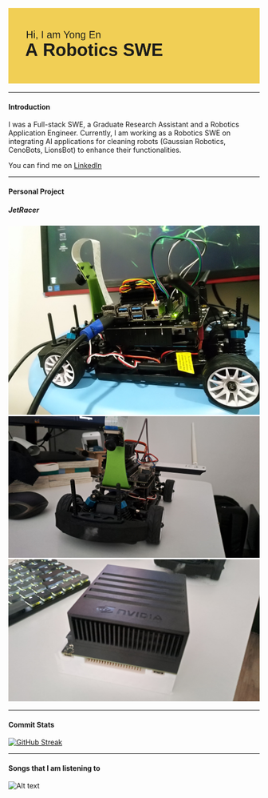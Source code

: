 ![Header](./header.png)
______
#### Introduction
I was a Full-stack SWE, a Graduate Research Assistant and a Robotics Application Engineer. Currently, I am working as a Robotics SWE on integrating AI applications for cleaning robots (Gaussian Robotics, CenoBots, LionsBot) to enhance their functionalities.

You can find me on [LinkedIn](https://linkedin.com/in/yongen9696)

______
#### Personal Project
##### JetRacer
![JetRacer1](./IMG_20220626_193124.jpg)
![JetRacer2](./20221213_114146.jpg)
![JetsonXavier](./20221213_114206.jpg)
______
#### Commit Stats
[![GitHub Streak](https://github-readme-streak-stats.herokuapp.com?user=yongen9696&theme=dark&mode=weekly&card_width=400)](https://git.io/streak-stats)
______
#### Songs that I am listening to
![Alt text](https://spotify-recently-played-readme.vercel.app/api?user=1277837320&count=3&unique=true)

